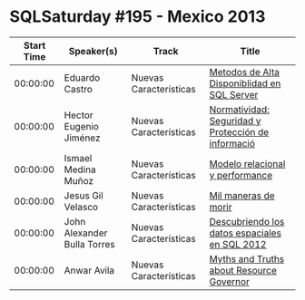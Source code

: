 # SQLSaturday #195 - Mexico 2013
Start Time|Speaker(s)|Track|Title
---|---|---|---
00:00:00|Eduardo Castro|Nuevas Características|[Metodos de Alta Disponiblidad en SQL Server](13613.md)
00:00:00|Hector Eugenio Jiménez|Nuevas Características|[Normatividad: Seguridad y Protección de informació](14954.md)
00:00:00|Ismael Medina Muñoz|Nuevas Características|[Modelo relacional y performance](15309.md)
00:00:00|Jesus Gil Velasco|Nuevas Características|[Mil maneras de morir](16698.md)
00:00:00|John Alexander Bulla Torres|Nuevas Características|[Descubriendo los datos espaciales en SQL 2012 ](17270.md)
00:00:00|Anwar Avila|Nuevas Características|[Myths and Truths about Resource Governor](9691.md)
